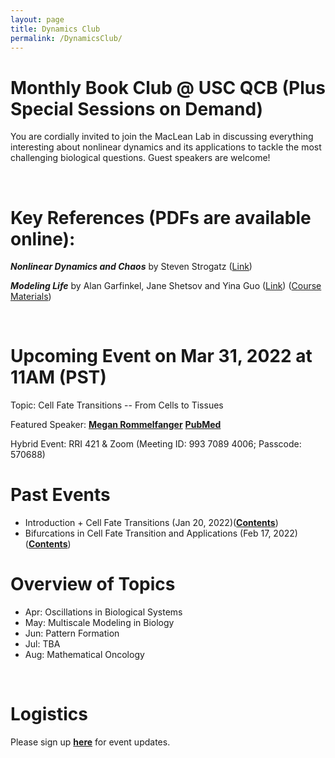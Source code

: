 ```yaml
---
layout: page
title: Dynamics Club
permalink: /DynamicsClub/
---
```


# Monthly Book Club @ USC QCB (Plus Special Sessions on Demand)

You are cordially invited to join the MacLean Lab in discussing everything interesting about nonlinear dynamics and its applications to tackle the most challenging biological questions. Guest speakers are welcome! 

&nbsp;
&nbsp;

# Key References (PDFs are available online): 

***Nonlinear Dynamics and Chaos*** by Steven Strogatz ([Link](https://www.stevenstrogatz.com/books/nonlinear-dynamics-and-chaos-with-applications-to-physics-biology-chemistry-and-engineering))

***Modeling Life*** by Alan Garfinkel, Jane Shetsov and Yina Guo ([Link](https://link.springer.com/book/10.1007/978-3-319-59731-7)) ([Course Materials](https://modelinginbiology.github.io))

&nbsp;
&nbsp;

# Upcoming Event on Mar 31, 2022 at 11AM (PST)
Topic: Cell Fate Transitions -- From Cells to Tissues

Featured Speaker: [**Megan Rommelfanger**](https://macleanlab.usc.edu/people/megan-franke2/) [**PubMed**](https://pubmed.ncbi.nlm.nih.gov/34935903/)

Hybrid Event: RRI 421 & Zoom (Meeting ID: 993 7089 4006; Passcode: 570688)

# Past Events
- Introduction + Cell Fate Transitions (Jan 20, 2022)([**Contents**](https://drive.google.com/file/d/18OcjJginmYzX9KQ-J0J64o9GeMG6ya-I/view?usp=sharing))
- Bifurcations in Cell Fate Transition and Applications (Feb 17, 2022)([**Contents**](https://drive.google.com/file/d/1W0TRbrKwryFQ2U7IN9CR-ufOTZHycH88/view?usp=sharing ))

# Overview of Topics

- Apr: Oscillations in Biological Systems
- May: Multiscale Modeling in Biology
- Jun: Pattern Formation
- Jul: TBA
- Aug: Mathematical Oncology

&nbsp;
&nbsp;

# Logistics

Please sign up [**here**](https://forms.gle/zvwmxyHC8XhYZZx77) for event updates.
